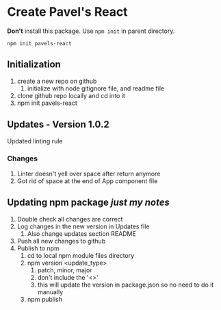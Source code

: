 # Create Pavel's React

**Don't** install this package. Use `npm init` in parent directory.

`npm init pavels-react`

## Initialization

1. create a new repo on github
   1. initialize with node gitignore file, and readme file
2. clone github repo locally and cd into it
3. npm init pavels-react

## Updates - Version 1.0.2

Updated linting rule

### Changes

1. Linter doesn't yell over space after return anymore
2. Got rid of space at the end of App component file

## Updating npm package *just my notes*

1. Double check all changes are correct
2. Log changes in the new version in Updates file
   1. Also change updates section README
3. Push all new changes to github
4. Publish to npm
   1. cd to local npm module files directory
   2. npm version <update_type>
      1. patch, minor, major
      2. don't include the '<>'
      3. this will update the version in package.json so no need to do it manually
   3. npm publish
